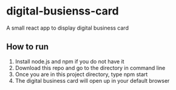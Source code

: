 # digital-busienss-card
A small react app to display digital business card

## How to run
1. Install node.js and npm if you do not have it
2. Download this repo and go to the directory in command line
3. Once you are in this project directory, type npm start
4. The digital business card will open up in your default browser
